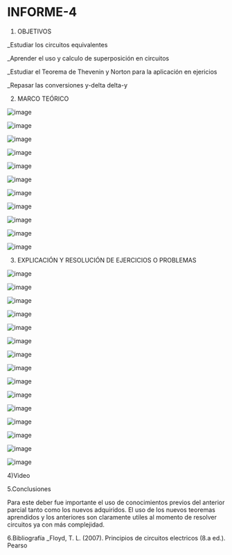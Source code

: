 # INFORME-4

1. OBJETIVOS

_Estudiar los circuitos equivalentes

_Aprender el uso y calculo de superposición en circuitos

_Estudiar el Teorema de Thevenin y Norton para la aplicación en ejericios

_Repasar las conversiones y-delta delta-y

2. MARCO TEÓRICO

![image](https://user-images.githubusercontent.com/116760257/208313319-615de16a-771e-4dfc-81ee-d3fec740cc0f.png)

![image](https://user-images.githubusercontent.com/116760257/208313383-3c515077-aa31-46f7-b161-1507a28c7f4c.png)

![image](https://user-images.githubusercontent.com/116760257/208313388-344bc87e-3e56-4d7b-8344-5c1bd9caa6c4.png)

![image](https://user-images.githubusercontent.com/116760257/208313394-4af5d6c6-3d94-43ab-b4b4-2281d6c53c07.png)

![image](https://user-images.githubusercontent.com/116760257/208313397-719a7603-5547-4887-a48f-bc074cbc3abb.png)

![image](https://user-images.githubusercontent.com/116760257/208313408-a711615e-1c8c-479d-91fd-b910e5953163.png)

![image](https://user-images.githubusercontent.com/116760257/208313413-43727d9c-0fa4-4065-a879-8d6be67e8e66.png)

![image](https://user-images.githubusercontent.com/116760257/208313420-0c8a055a-aa56-4a2b-802c-d320510df7f2.png)

![image](https://user-images.githubusercontent.com/116760257/208313427-d5feec26-77af-42ee-8e42-447ccd46bac7.png)

![image](https://user-images.githubusercontent.com/116760257/208313436-abf22f72-71a2-457b-82c1-77bac4558fe2.png)

![image](https://user-images.githubusercontent.com/116760257/208313440-3a2ad794-72df-4deb-9ded-af4ecd2b86bd.png)


3. EXPLICACIÓN Y RESOLUCIÓN DE EJERCICIOS O PROBLEMAS

![image](https://user-images.githubusercontent.com/116760257/208313534-9b2f6a26-2b17-45b8-9bdd-d22b01f8878c.png)

![image](https://user-images.githubusercontent.com/116760257/208313554-32caacd6-3b43-4067-86fb-efd7732b483c.png)

![image](https://user-images.githubusercontent.com/116760257/208313571-af33aaec-09c0-4a9e-ac22-a5bbe123916b.png)

![image](https://user-images.githubusercontent.com/116760257/208313589-8d73a3de-4570-4c72-a29d-a4deeb747842.png)

![image](https://user-images.githubusercontent.com/116760257/208313606-b26201c6-215d-4eaa-b7f2-3d7927648f99.png)

![image](https://user-images.githubusercontent.com/116760257/208313616-38cf9473-8147-4956-b730-6b28db1cb6a8.png)

![image](https://user-images.githubusercontent.com/116760257/208313627-6d103f32-4cb3-441b-b34e-94318559f4ed.png)

![image](https://user-images.githubusercontent.com/116760257/208313643-1411930e-5279-4b74-91a9-48a2c9a0b1ad.png)

![image](https://user-images.githubusercontent.com/116760257/208313661-e5a6ac0a-80ea-47ae-ae04-f05651dc0a09.png)

![image](https://user-images.githubusercontent.com/116760257/208313682-d9efca7a-f515-4964-9113-fdf9144a90c2.png)

![image](https://user-images.githubusercontent.com/116760257/208313699-44553f20-5aac-4f71-a332-4fdfd69ffd0d.png)

![image](https://user-images.githubusercontent.com/116760257/208313709-9ce69405-a8d6-4f91-8904-945417731619.png)

![image](https://user-images.githubusercontent.com/116760257/208313723-c61eed92-107d-49f0-81ad-67f33a3b2d3a.png)

![image](https://user-images.githubusercontent.com/116760257/208313735-15e56a56-2b70-4093-8d7f-3d9976095c01.png)

![image](https://user-images.githubusercontent.com/116760257/208313746-2afa5168-241b-43c1-b41a-0c33e6c97bda.png)


4)Video

5.Conclusiones

Para este deber fue importante el uso de conocimientos previos del anterior parcial tanto como los nuevos adquiridos. El uso de los nuevos teoremas aprendidos y los anteriores son claramente utiles al momento de resolver circuitos ya con más complejidad.

6.Bibliografía _Floyd, T. L. (2007). Principios de circuitos electricos (8.a ed.). Pearso
